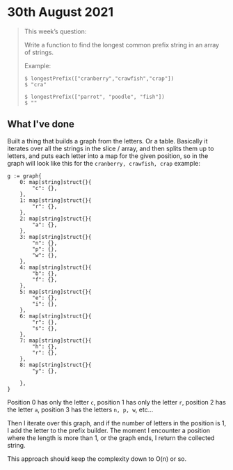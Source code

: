 # 30th August 2021

> This week’s question:
>
> Write a function to find the longest common prefix string in an array of strings.
>
>Example:
> ```shell
> $ longestPrefix(["cranberry","crawfish","crap"])
> $ "cra"
> 
> $ longestPrefix(["parrot", "poodle", "fish"])
> $ ""
> ```

## What I've done

Built a thing that builds a graph from the letters. Or a table. Basically it iterates over all the strings in the slice / array, and then splits them up to letters, and puts each letter into a map for the given position, so in the graph will look like this for the `cranberry, crawfish, crap` example:

```golang
g := graph{
	0: map[string]struct{}{
		"c": {},
	},
	1: map[string]struct{}{
		"r": {},
	},
	2: map[string]struct{}{
		"a": {},
	},
	3: map[string]struct{}{
		"n": {},
		"p": {},
		"w": {},
	},
	4: map[string]struct{}{
		"b": {},
		"f": {},
	},
	5: map[string]struct{}{
		"e": {},
		"i": {},
	},
	6: map[string]struct{}{
		"r": {},
		"s": {},
	},
	7: map[string]struct{}{
		"h": {},
		"r": {},
	},
	8: map[string]struct{}{
		"y": {},
	
	},
}
```
Position 0 has only the letter `c`, position 1 has only the letter `r`, position 2 has the letter `a`, position 3 has the letters `n, p, w`, etc...

Then I iterate over this graph, and if the number of letters in the position is 1, I add the letter to the prefix builder. The moment I encounter a position where the length is more than 1, or the graph ends, I return the collected string.

This approach should keep the complexity down to O(n) or so.
